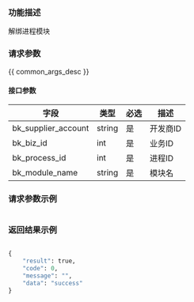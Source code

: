 ### 功能描述

解绑进程模块

### 请求参数

{{ common_args_desc }}

#### 接口参数

| 字段  |  类型       | 必选   |  描述                 |
|-------|-------------|--------|-----------------------|
| bk_supplier_account | string   | 是     | 开发商ID      |
| bk_biz_id  | int   | 是     | 业务ID      |
| bk_process_id | int   | 是     | 进程ID  |
| bk_module_name  | string   | 是     | 模块名     |


### 请求参数示例

```python

```


### 返回结果示例

```python

{
    "result": true,
    "code": 0,
    "message": "",
    "data": "success"
}
```
